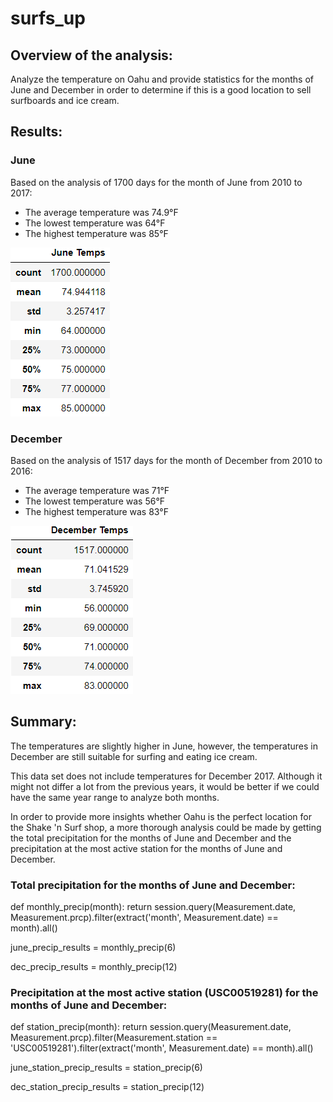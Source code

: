 # surfs_up

## Overview of the analysis:
Analyze the temperature on Oahu and provide statistics for the months of June and December in order to determine if this is a good location to sell surfboards and ice cream.


## Results:

### June

Based on the analysis of 1700 days for the month of June from 2010 to 2017:
- The average temperature was 74.9°F
- The lowest temperature was 64°F
- The highest temperature was 85°F


![june_temps.PNG](images/june_temps.PNG)


### December

Based on the analysis of 1517 days for the month of December from 2010 to 2016:
- The average temperature was 71°F
- The lowest temperature was 56°F
- The highest temperature was 83°F


![december_temps.PNG](images/december_temps.PNG)


## Summary:
The temperatures are slightly higher in June, however, the temperatures in December are still suitable for surfing and eating ice cream.

This data set does not include temperatures for December 2017. Although it might not differ a lot from the previous years, it would be better if we could have the same year range to analyze both months.

In order to provide more insights whether Oahu is the perfect location for the Shake 'n Surf shop, a more thorough analysis could be made by getting the total precipitation for the months of June and December and the precipitation at the most active station for the months of June and December.

### Total precipitation for the months of June and December:

def monthly_precip(month):
    return session.query(Measurement.date, Measurement.prcp).filter(extract('month', Measurement.date) == month).all()

june_precip_results = monthly_precip(6)

dec_precip_results = monthly_precip(12)

### Precipitation at the most active station (USC00519281) for the months of June and December:

def station_precip(month):
    return session.query(Measurement.date, Measurement.prcp).filter(Measurement.station == 'USC00519281').filter(extract('month', Measurement.date) == month).all()

june_station_precip_results = station_precip(6)

dec_station_precip_results = station_precip(12)
